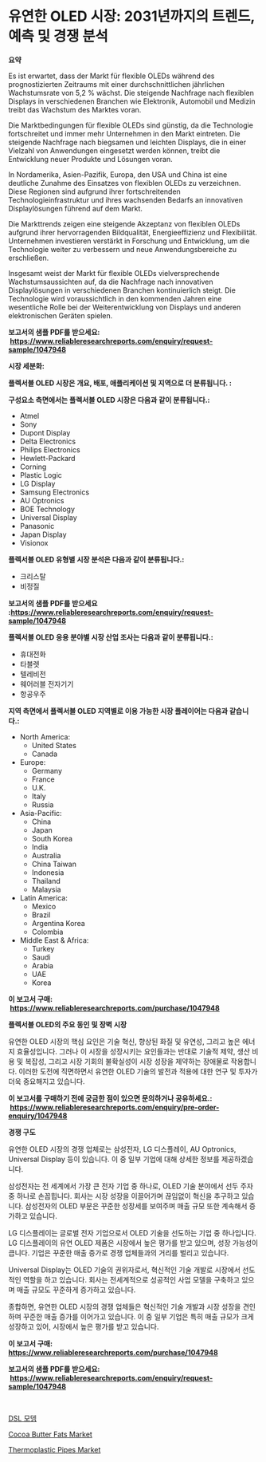 <p><h1>유연한 OLED 시장: 2031년까지의 트렌드, 예측 및 경쟁 분석</h1></p><p><strong>요약</strong></p>
<p><p>Es ist erwartet, dass der Markt für flexible OLEDs während des prognostizierten Zeitraums mit einer durchschnittlichen jährlichen Wachstumsrate von 5,2 % wächst. Die steigende Nachfrage nach flexiblen Displays in verschiedenen Branchen wie Elektronik, Automobil und Medizin treibt das Wachstum des Marktes voran.</p><p>Die Marktbedingungen für flexible OLEDs sind günstig, da die Technologie fortschreitet und immer mehr Unternehmen in den Markt eintreten. Die steigende Nachfrage nach biegsamen und leichten Displays, die in einer Vielzahl von Anwendungen eingesetzt werden können, treibt die Entwicklung neuer Produkte und Lösungen voran.</p><p>In Nordamerika, Asien-Pazifik, Europa, den USA und China ist eine deutliche Zunahme des Einsatzes von flexiblen OLEDs zu verzeichnen. Diese Regionen sind aufgrund ihrer fortschreitenden Technologieinfrastruktur und ihres wachsenden Bedarfs an innovativen Displaylösungen führend auf dem Markt.</p><p>Die Markttrends zeigen eine steigende Akzeptanz von flexiblen OLEDs aufgrund ihrer hervorragenden Bildqualität, Energieeffizienz und Flexibilität. Unternehmen investieren verstärkt in Forschung und Entwicklung, um die Technologie weiter zu verbessern und neue Anwendungsbereiche zu erschließen.</p><p>Insgesamt weist der Markt für flexible OLEDs vielversprechende Wachstumsaussichten auf, da die Nachfrage nach innovativen Displaylösungen in verschiedenen Branchen kontinuierlich steigt. Die Technologie wird voraussichtlich in den kommenden Jahren eine wesentliche Rolle bei der Weiterentwicklung von Displays und anderen elektronischen Geräten spielen.</p></p>
<p><strong>보고서의 샘플 PDF를 받으세요: &nbsp;<a href="https://www.reliableresearchreports.com/enquiry/request-sample/1047948">https://www.reliableresearchreports.com/enquiry/request-sample/1047948</a></strong></p>
<p><strong>시장 세분화:</strong></p>
<p><strong> 플렉서블 OLED 시장은 개요, 배포, 애플리케이션 및 지역으로 더 분류됩니다. :</strong></p>
<p><strong>구성요소 측면에서는 플렉서블 OLED 시장은 다음과 같이 분류됩니다.:</strong></p>
<p><ul><li>Atmel</li><li>Sony</li><li>Dupont Display</li><li>Delta Electronics</li><li>Philips Electronics</li><li>Hewlett-Packard</li><li>Corning</li><li>Plastic Logic</li><li>LG Display</li><li>Samsung Electronics</li><li>AU Optronics</li><li>BOE Technology</li><li>Universal Display</li><li>Panasonic</li><li>Japan Display</li><li>Visionox</li></ul></p>
<p><strong> 플렉서블 OLED 유형별 시장 분석은 다음과 같이 분류됩니다.:</strong></p>
<p><ul><li>크리스탈</li><li>비정질</li></ul></p>
<p><strong>보고서의 샘플 PDF를 받으세요 :<a href="https://www.reliableresearchreports.com/enquiry/request-sample/1047948">https://www.reliableresearchreports.com/enquiry/request-sample/1047948</a></strong></p>
<p><strong> 플렉서블 OLED 응용 분야별 시장 산업 조사는 다음과 같이 분류됩니다.:</strong></p>
<p><ul><li>휴대전화</li><li>타블렛</li><li>텔레비전</li><li>웨어러블 전자기기</li><li>항공우주</li></ul></p>
<p><strong>지역 측면에서 플렉서블 OLED 지역별로 이용 가능한 시장 플레이어는 다음과 같습니다.:</strong></p>
<p><ul>
    <li>
        North America:
        <ul>
            <li>United States</li>
            <li>Canada</li>
        </ul>
    </li>
    <li>
        Europe:
        <ul>
            <li>Germany</li>
            <li>France</li>
            <li>U.K.</li>
            <li>Italy</li>
            <li>Russia</li>
        </ul>
    </li>
    <li>
        Asia-Pacific:
        <ul>
            <li>China</li>
            <li>Japan</li>
            <li>South Korea</li>
            <li>India</li>
            <li>Australia</li>
            <li>China Taiwan</li>
            <li>Indonesia</li>
            <li>Thailand</li>
            <li>Malaysia</li>
        </ul>
    </li>
    <li>
        Latin America:
        <ul>
            <li>Mexico</li>
            <li>Brazil</li>
            <li>Argentina Korea</li>
            <li>Colombia</li>
        </ul>
    </li>
    <li>
        Middle East & Africa:
        <ul>
            <li>Turkey</li>
            <li>Saudi</li>
            <li>Arabia</li>
            <li>UAE</li>
            <li>Korea</li>
        </ul>
    </li>
    </ul></p>
<p><strong>이 보고서 구매: &nbsp;<a href="https://www.reliableresearchreports.com/purchase/1047948">https://www.reliableresearchreports.com/purchase/1047948</a></strong></p>
<p><strong>플렉서블 OLED의 주요 동인 및 장벽 시장</strong></p>
<p><p>유연한 OLED 시장의 핵심 요인은 기술 혁신, 향상된 화질 및 유연성, 그리고 높은 에너지 효율성입니다. 그러나 이 시장을 성장시키는 요인들과는 반대로 기술적 제약, 생산 비용 및 복잡성, 그리고 시장 기회의 불확실성이 시장 성장을 제약하는 장애물로 작용합니다. 이러한 도전에 직면하면서 유연한 OLED 기술의 발전과 적용에 대한 연구 및 투자가 더욱 중요해지고 있습니다.</p></p>
<p><strong>이 보고서를 구매하기 전에 궁금한 점이 있으면 문의하거나 공유하세요.: &nbsp;<a href="https://www.reliableresearchreports.com/enquiry/pre-order-enquiry/1047948">https://www.reliableresearchreports.com/enquiry/pre-order-enquiry/1047948</a></strong></p>
<p><strong>경쟁 구도</strong></p>
<p><p>유연한 OLED 시장의 경쟁 업체로는 삼성전자, LG 디스플레이, AU Optronics, Universal Display 등이 있습니다. 이 중 일부 기업에 대해 상세한 정보를 제공하겠습니다.</p><p>삼성전자는 전 세계에서 가장 큰 전자 기업 중 하나로, OLED 기술 분야에서 선두 주자 중 하나로 손꼽힙니다. 회사는 시장 성장을 이끌어가며 끊임없이 혁신을 추구하고 있습니다. 삼성전자의 OLED 부문은 꾸준한 성장세를 보여주며 매출 규모 또한 계속해서 증가하고 있습니다.</p><p>LG 디스플레이는 글로벌 전자 기업으로서 OLED 기술을 선도하는 기업 중 하나입니다. LG 디스플레이의 유연 OLED 제품은 시장에서 높은 평가를 받고 있으며, 성장 가능성이 큽니다. 기업은 꾸준한 매출 증가로 경쟁 업체들과의 거리를 벌리고 있습니다.</p><p>Universal Display는 OLED 기술의 권위자로서, 혁신적인 기술 개발로 시장에서 선도적인 역할을 하고 있습니다. 회사는 전세계적으로 성공적인 사업 모델을 구축하고 있으며 매출 규모도 꾸준하게 증가하고 있습니다.</p><p>종합하면, 유연한 OLED 시장의 경쟁 업체들은 혁신적인 기술 개발과 시장 성장을 견인하며 꾸준한 매출 증가를 이어가고 있습니다. 이 중 일부 기업은 특히 매출 규모가 크게 성장하고 있어, 시장에서 높은 평가를 받고 있습니다.</p></p>
<p><strong>이 보고서 구매: &nbsp; <a href="https://www.reliableresearchreports.com/purchase/1047948">https://www.reliableresearchreports.com/purchase/1047948</a></strong></p>
<p><strong>보고서의 샘플 PDF를 받으세요: &nbsp;<a href="https://www.reliableresearchreports.com/enquiry/request-sample/1047948">https://www.reliableresearchreports.com/enquiry/request-sample/1047948</a></strong><strong></strong></p>
<p>&nbsp;</p>
<p><p><a href="https://medium.com/@christianlarkinus/dsl-%EB%AA%A8%EB%8E%80-%EC%8B%9C%EC%9E%A5-%EC%A0%84%EB%A7%9D-%EC%82%B0%EC%97%85-%EA%B0%9C%EC%9A%94-%EB%B0%8F-%EC%98%88%EC%B8%A1-2024%EB%85%84%EB%B6%80%ED%84%B0-2031%EB%85%84%EA%B9%8C%EC%A7%80-7986b8b20357">DSL 모뎀</a></p><p><a href="https://simplistic-meeting-7ee.notion.site/Global-Cocoa-Butter-Fats-Market-by-Types-Applications-and-Major-Players-with-Regional-Growth-Rate-44609b3e3c944ec7832664936fd3543d">Cocoa Butter Fats Market</a></p><p><a href="https://github.com/Sinjinluong3e0awx2m195k76/Market-Research-Report-List-1/blob/main/thermoplastic-pipes-market.md">Thermoplastic Pipes Market</a></p></p>